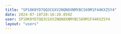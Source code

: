 ```yaml
---
title: "SP10K0YD7QQ3CGXV2NQN8XNMYBCS69M1F44KXZSY4"
date: 2024-07-18T20:16:20.059Z
user: SP10K0YD7QQ3CGXV2NQN8XNMYBCS69M1F44KXZSY4
layout: "users"
---
```

    